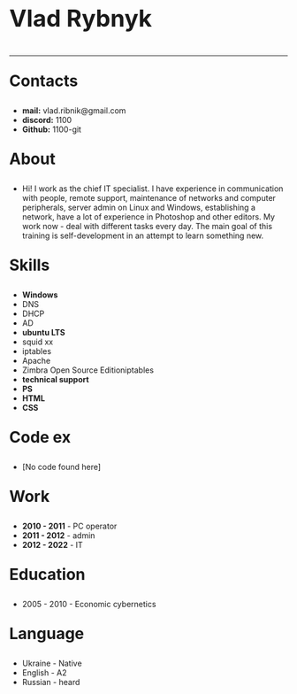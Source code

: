 <html lang="en">
<head>
    <meta charset="UTF-8">
    <meta http-equiv="X-UA-Compatible" content="IE=edge">
    <meta name="viewport" content="width=device-width, initial-scale=1.0">
    <title>1100-git</title>
</head>
<body>
    <p style="font-size:3em"><strong>Vlad Rybnyk</strong></p><hr>
    <p style="font-size:2em"><strong>Contacts</strong></p>
        <ul>
            <li><strong>mail:</strong> vlad.ribnik@gmail.com</li>
            <li><strong>discord:</strong> 1100 </li>
            <li><strong>Github:</strong> 1100-git</li>
        </ul>
    <p style="font-size:2em;"><strong>About</strong></p>
        <ul>
            <li>Hi! I work as the chief IT specialist. I have experience in communication with people, remote support, maintenance of networks and computer peripherals, server admin on Linux and Windows, establishing a network, have a lot of experience in Photoshop and other editors. My work now - deal with different tasks every day. The main goal of this training is self-development in an attempt to learn something new.</li>
        </ul>
    <p style="font-size:2em;"><strong>Skills</strong></p>
        <ul>
            <li><strong>Windows</strong></li>
            <li>DNS</li>
            <li>DHCP</li>
            <li>AD</li>
            <li><strong>ubuntu LTS</strong></li>
            <li>squid xx</li>
            <li>iptables</li>
            <li>Apache</li>
            <li>Zimbra Open Source Editioniptables</li>
            <li><strong>technical support</strong></li>
            <li><strong>PS</strong></li>
            <li><strong>HTML</strong></li>
            <li><strong>CSS</strong></li>
        </ul>
    <p style="font-size:2em;"><strong>Code ex</strong></p>
        <ul>
            <li>[No code found here]</li>
        </ul>
    <p style="font-size:2em;"><strong>Work</strong></p>
     <ul>
            <li><strong>2010 - 2011</strong> - PC operator</li>
            <li><strong>2011 - 2012</strong> - admin</li>
            <li><strong>2012 - 2022</strong> - IT</li>
        </ul>
    <p style="font-size:2em;"><strong>Education</strong></p>
        <ul>
            <li>2005 - 2010 - Economic cybernetics</li>
        </ul>
    <p style="font-size:2em;"><strong>Language</strong></p>
        <ul>
            <li>Ukraine - Native</li>
            <li>English - A2</li>
            <li>Russian - heard</li>
        </ul>
</body>
</html>